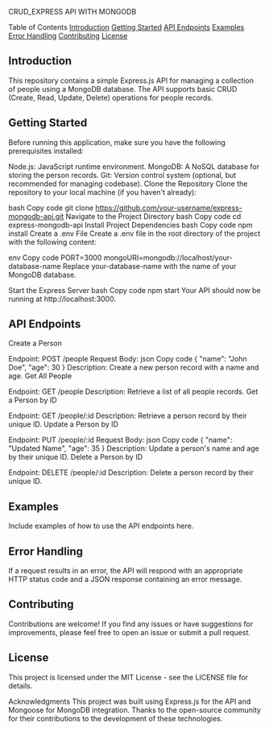 CRUD_EXPRESS API WITH MONGODB


Table of Contents
[Introduction](#introdction)
[Getting Started](#getting-started)
[API Endpoints](#api-endpoints)
[Examples](#examples)
[Error Handling](#error-handling)
[Contributing](#contributing)
[License](#license)

## Introduction

This repository contains a simple Express.js API for managing a collection of people using a MongoDB database. The API supports basic CRUD (Create, Read, Update, Delete) operations for people records.

## Getting Started
Before running this application, make sure you have the following prerequisites installed:

Node.js: JavaScript runtime environment.
MongoDB: A NoSQL database for storing the person records.
Git: Version control system (optional, but recommended for managing codebase).
Clone the Repository
Clone the repository to your local machine (if you haven't already):

bash
Copy code
git clone https://github.com/your-username/express-mongodb-api.git
Navigate to the Project Directory
bash
Copy code
cd express-mongodb-api
Install Project Dependencies
bash
Copy code
npm install
Create a .env File
Create a .env file in the root directory of the project with the following content:

env
Copy code
PORT=3000
mongoURI=mongodb://localhost/your-database-name
Replace your-database-name with the name of your MongoDB database.

Start the Express Server
bash
Copy code
npm start
Your API should now be running at http://localhost:3000.

## API Endpoints
Create a Person

Endpoint: POST /people
Request Body:
json
Copy code
{
  "name": "John Doe",
  "age": 30
}
Description: Create a new person record with a name and age.
Get All People

Endpoint: GET /people
Description: Retrieve a list of all people records.
Get a Person by ID

Endpoint: GET /people/:id
Description: Retrieve a person record by their unique ID.
Update a Person by ID

Endpoint: PUT /people/:id
Request Body:
json
Copy code
{
  "name": "Updated Name",
  "age": 35
}
Description: Update a person's name and age by their unique ID.
Delete a Person by ID

Endpoint: DELETE /people/:id
Description: Delete a person record by their unique ID.
## Examples
Include examples of how to use the API endpoints here.

## Error Handling
If a request results in an error, the API will respond with an appropriate HTTP status code and a JSON response containing an error message.

## Contributing
Contributions are welcome! If you find any issues or have suggestions for improvements, please feel free to open an issue or submit a pull request.

## License
This project is licensed under the MIT License - see the LICENSE file for details.

Acknowledgments
This project was built using Express.js for the API and Mongoose for MongoDB integration. Thanks to the open-source community for their contributions to the development of these technologies.




